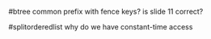#btree common prefix with fence keys? is slide 11 correct?

#splitorderedlist why do we have constant-time access


